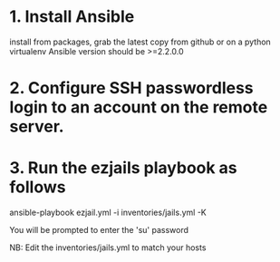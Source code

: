 # 1. Install Ansible
  install from packages, grab the latest copy from github or on a python virtualenv
  Ansible version should be >=2.2.0.0

# 2. Configure SSH passwordless login to an account on the remote server.

# 3. Run the ezjails playbook as follows
  ansible-playbook ezjail.yml -i inventories/jails.yml -K

  You will be prompted to enter the 'su' password

  NB: Edit the inventories/jails.yml to match your hosts
